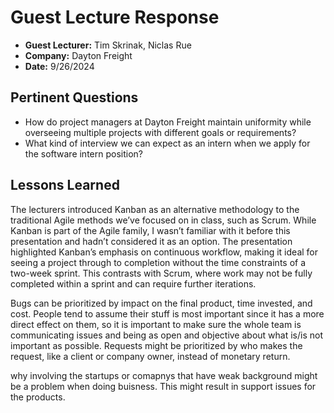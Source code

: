 # Guest Lecture Response
* **Guest Lecturer:** Tim Skrinak, Niclas Rue
* **Company:** Dayton Freight
* **Date:** 9/26/2024

## Pertinent Questions
* How do project managers at Dayton Freight maintain uniformity while overseeing multiple projects with different goals or requirements?
* What kind of interview we can expect as an intern when we apply for the software intern position?

## Lessons Learned 
The lecturers introduced Kanban as an alternative methodology to the traditional Agile methods we’ve focused on in class, such as Scrum. While Kanban is part of the Agile family, I wasn’t familiar with it before this presentation and hadn’t considered it as an option. The presentation highlighted Kanban’s emphasis on continuous workflow, making it ideal for seeing a project through to completion without the time constraints of a two-week sprint. This contrasts with Scrum, where work may not be fully completed within a sprint and can require further iterations.

Bugs can be prioritized by impact on the final product, time invested, and cost. People tend to assume their stuff is most important since it has a more direct effect on them, so it is important to make sure the whole team is communicating issues and being as open and objective about what is/is not important as possible. Requests might be prioritized by who makes the request, like a client or company owner, instead of monetary return. 

why involving the startups or comapnys that have weak background might be a problem when doing buisness. This might result in support issues for the products.
